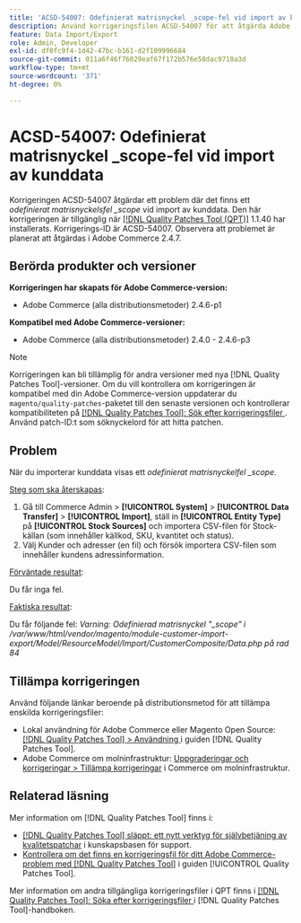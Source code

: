 ```yaml
---
title: 'ACSD-54007: Odefinierat matrisnyckel _scope-fel vid import av kunddata'
description: Använd korrigeringsfilen ACSD-54007 för att åtgärda Adobe Commerce-problemet där ett odefinierat matrisnyckelfel (_scope) visas vid import av kunddata.
feature: Data Import/Export
role: Admin, Developer
exl-id: df0fc9f4-1d42-47bc-b161-d2f109996684
source-git-commit: 011a6f46f76029eaf67f172b576e58dac9710a3d
workflow-type: tm+mt
source-wordcount: '371'
ht-degree: 0%

---
```


# ACSD-54007: Odefinierat matrisnyckel _scope-fel vid import av kunddata

Korrigeringen ACSD-54007 åtgärdar ett problem där det finns ett *odefinierat matrisnyckelsfel _scope* vid import av kunddata. Den här korrigeringen är tillgänglig när [[!DNL Quality Patches Tool (QPT)]](https://experienceleague.adobe.com/sv/docs/commerce-operations/tools/quality-patches-tool/quality-patches-tool-to-self-serve-quality-patches) 1.1.40 har installerats. Korrigerings-ID är ACSD-54007. Observera att problemet är planerat att åtgärdas i Adobe Commerce 2.4.7.

## Berörda produkter och versioner

**Korrigeringen har skapats för Adobe Commerce-version:**

* Adobe Commerce (alla distributionsmetoder) 2.4.6-p1

**Kompatibel med Adobe Commerce-versioner:**

* Adobe Commerce (alla distributionsmetoder) 2.4.0 - 2.4.6-p3

>[!NOTE]
>
>Korrigeringen kan bli tillämplig för andra versioner med nya [!DNL Quality Patches Tool]-versioner. Om du vill kontrollera om korrigeringen är kompatibel med din Adobe Commerce-version uppdaterar du `magento/quality-patches`-paketet till den senaste versionen och kontrollerar kompatibiliteten på [[!DNL Quality Patches Tool]: Sök efter korrigeringsfiler ](https://experienceleague.adobe.com/tools/commerce-quality-patches/index.html?lang=sv-SE). Använd patch-ID:t som söknyckelord för att hitta patchen.

## Problem

När du importerar kunddata visas ett *odefinierat matrisnyckelfel _scope*.

<u>Steg som ska återskapas</u>:

1. Gå till Commerce Admin > **[!UICONTROL System]** > **[!UICONTROL Data Transfer]** > **[!UICONTROL Import]**, ställ in **[!UICONTROL Entity Type]** på **[!UICONTROL Stock Sources]** och importera CSV-filen för Stock-källan (som innehåller källkod, SKU, kvantitet och status).
1. Välj Kunder och adresser (en fil) och försök importera CSV-filen som innehåller kundens adressinformation.

<u>Förväntade resultat</u>:

Du får inga fel.

<u>Faktiska resultat</u>:

Du får följande fel: *Varning: Odefinierad matrisnyckel &quot;_scope&quot; i /var/www/html/vendor/magento/module-customer-import-export/Model/ResourceModel/Import/CustomerComposite/Data.php på rad 84*

## Tillämpa korrigeringen

Använd följande länkar beroende på distributionsmetod för att tillämpa enskilda korrigeringsfiler:

* Lokal användning för Adobe Commerce eller Magento Open Source: [[!DNL Quality Patches Tool] > Användning ](/help/tools/quality-patches-tool/usage.md) i guiden [!DNL Quality Patches Tool].
* Adobe Commerce om molninfrastruktur: [Uppgraderingar och korrigeringar > Tillämpa korrigeringar](https://experienceleague.adobe.com/docs/commerce-cloud-service/user-guide/develop/upgrade/apply-patches.html?lang=sv-SE) i Commerce om molninfrastruktur.

## Relaterad läsning

Mer information om [!DNL Quality Patches Tool] finns i:

* [[!DNL Quality Patches Tool] släppt: ett nytt verktyg för självbetjäning av kvalitetspatchar](https://experienceleague.adobe.com/sv/docs/commerce-operations/tools/quality-patches-tool/quality-patches-tool-to-self-serve-quality-patches) i kunskapsbasen för support.
* [Kontrollera om det finns en korrigeringsfil för ditt Adobe Commerce-problem med  [!DNL Quality Patches Tool]](/help/tools/quality-patches-tool/patches-available-in-qpt/check-patch-for-magento-issue-with-magento-quality-patches.md) i guiden [!UICONTROL Quality Patches Tool].


Mer information om andra tillgängliga korrigeringsfiler i QPT finns i [[!DNL Quality Patches Tool]: Söka efter korrigeringsfiler ](https://experienceleague.adobe.com/tools/commerce-quality-patches/index.html?lang=sv-SE) i [!DNL Quality Patches Tool]-handboken.
